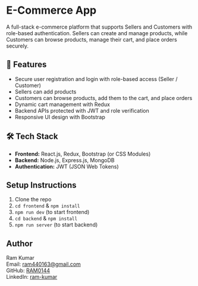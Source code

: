 # E-Commerce App

A full-stack e-commerce platform that supports Sellers and Customers with role-based authentication. Sellers can create and manage products, while Customers can browse products, manage their cart, and place orders securely.

## 🔑 Features

- Secure user registration and login with role-based access (Seller / Customer)  
- Sellers can add products  
- Customers can browse products, add them to the cart, and place orders  
- Dynamic cart management with Redux  
- Backend APIs protected with JWT and role verification  
- Responsive UI design with Bootstrap


## 🛠️ Tech Stack

- **Frontend:** React.js, Redux, Bootstrap (or CSS Modules)  
- **Backend:** Node.js, Express.js, MongoDB  
- **Authentication:** JWT (JSON Web Tokens)


## Setup Instructions

1. Clone the repo  
2. `cd frontend` & `npm install`  
3. `npm run dev` (to start frontend)  
4. `cd backend` & `npm install`  
5. `npm run server` (to start backend)

## Author

Ram Kumar  
Email: ram440163@gmail.com  
GitHub: [RAM0144](https://github.com/RAM0144)  
LinkedIn: [ram-kumar](https://linkedin.com/in/ram-kumar-0378102bb)


